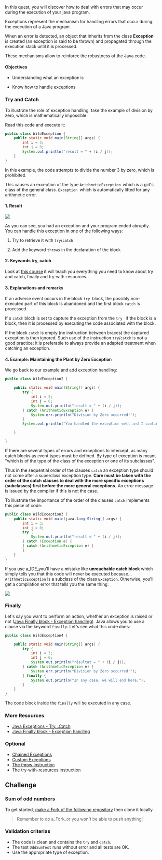 In this quest, you will discover how to deal with errors that may occur during the execution of your java program.

Exceptions represent the mechanism for handling errors that occur during the execution of a Java program.

When an error is detected, an object that inherits from the class **Exception** is created (an exception is said to be thrown) and propagated through the execution stack until it is processed.

These mechanisms allow to reinforce the robustness of the Java code.

#### Objectives

- Understanding what an exception is

- Know how to handle exceptions

### Try and Catch

To illustrate the role of exception handling, take the example of division by zero, which is mathematically impossible.

Read this code and execute it:

```java
public class WildException {
    public static void main(String[] args) {
        int i = 3;
        int j = 0;
        System.out.println("result = " + (i / j));
    }
}

```

In this example, the code attempts to divide the number 3 by zero, which is prohibited.

This causes an exception of the type `ArithmeticException `which is a girl's class of the general class. `Exception `which is automatically lifted for any arithmetic error.

#### 1. Result

![](https://image.noelshack.com/fichiers/2019/45/5/1573237943-exception1.jpg)

As you can see, you had an exception and your program ended abruptly. You can handle this exception in one of the following ways:

1. Try to retrieve it with `try`/`catch`

1. Add the keyword `throws` in the declaration of the block

#### 2. Keywords try, catch

Look at [this course](https://www.baeldung.com/java-exceptions) it will teach you everything you need to know about try and catch, finally and try-with-resources.

#### 3. Explanations and remarks

If an adverse event occurs in the block `try `block, the possibly non-executed part of this block is abandoned and the first block `catch` is processed.

If a  `catch` block is set to capture the exception from the `try ` If the block is a block, then it is processed by executing the code associated with the block.

If the block `catch` is empty (no instruction between braces) the captured exception is then ignored. Such use of the instruction `try`/`catch` is not a good practice: it is preferable to always provide an adapted treatment when catching an exception.

#### 4. Example: Maintaining the Plant by Zero Exception

We go back to our example and add exception handling:

```java
public class WildException2 {

    public static void main(String[] args) {
        try {
            int i = 3;
            int j = 0;
            System.out.println("result = " + (i / j));
        } catch (ArithmeticException e) {
            System.err.println("Division by Zero occurred!");
        }
        System.out.println("You handled the exception well and I continued the execution.");

    }

}

```

If there are several types of errors and exceptions to intercept, as many catch blocks as event types must be defined. By type of exception is meant "which is of the type of the class of the exception or one of its subclasses".

Thus in the sequential order of the clauses `catch` an exception type should not come after a superclass exception type. **Care must be taken with the order of the catch clauses to deal with the more specific exceptions (subclasses) first before the more general exceptions.** An error message is issued by the compiler if this is not the case.

To illustrate the importance of the order of the clauses `catch` implements this piece of code:

```java
public class WildException3 {
    public static void main(java.lang.String[] args) {
        int i = 3;
        int j = 0;
        try {
            System.out.println("result = " + (i / j));
        } catch (Exception e) {
        } catch (ArithmeticException e) {
        }
    }
}

```

If you use a_IDE_you'll have a mistake like **unreachable catch block** which simply tells you that this code will never be executed because... `ArithmeticException` is a subclass of the class `Exception`.
Otherwise, you'll get a compilation error that tells you the same thing:

![](https://image.noelshack.com/fichiers/2019/45/5/1573238099-exception2.jpg)

### Finally

Let's say you want to perform an action, whether an exception is raised or not ([Java Finally block - Exception handling](https://beginnersbook.com/2013/04/java-finally-block/)). Java allows you to use a clause via the keyword `finally`. Let's see what this code does:

```java
public class WildException4 {

    public static void main(String[] args) {
        try {
            int i = 3;
            int j = 0;
            System.out.println("résultat = " + (i / j));
        } catch (ArithmeticException e) {
            System.err.println("Division by Zero occurred!");
        } finally {
            System.out.println("In any case, we will end here.");
        }
    }
}

```

The code block inside the `finally` will be executed in any case.

### More Resources 

* [Java Exceptions - Try...Catch](https://www.w3schools.com/java/java_try_catch.asp)
* [Java Finally block - Exception handling](https://beginnersbook.com/2013/04/java-finally-block/)

### Optional

* [Chained Exceptions](https://docs.oracle.com/javase/tutorial/essential/exceptions/chained.html)
* [Custom Exceptions](https://docs.oracle.com/javase/tutorial/essential/exceptions/creating.html)
* [The throw instruction](https://docs.oracle.com/javase/tutorial/essential/exceptions/throwing.html)
* [The try-with-resources instruction](https://docs.oracle.com/javase/tutorial/essential/exceptions/tryResourceClose.html)

## Challenge

### Sum of odd numbers

To get started, [make a Fork of the following repository](https://github.com/ice09/quest_java_exceptions.git) then clone it locally.
> Remember to do a_Fork_or you won't be able to push anything!

### Validation criterias

* The code is clean and contains the `try` and `catch`.
* The test `OddSumTest` runs without error and all tests are OK.
* Use the appropriate type of exception.

